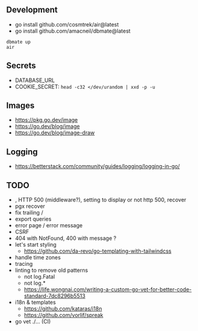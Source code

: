## Development

- go install github.com/cosmtrek/air@latest
- go install github.com/amacneil/dbmate@latest

```
dbmate up
air
```

## Secrets

- DATABASE_URL
- COOKIE_SECRET: `head -c32 </dev/urandom | xxd -p -u`

## Images

- https://pkg.go.dev/image
- https://go.dev/blog/image
- https://go.dev/blog/image-draw

## Logging

- https://betterstack.com/community/guides/logging/logging-in-go/

## TODO

- , HTTP 500 (middleware?), setting to display or not http 500, recover
- pgx recover
- fix trailing /
- export queries
- error page / error message
- CSRF
- 404 with NotFound, 400 with message ?
- let's start styling
  - https://github.com/da-revo/go-templating-with-tailwindcss
- handle time zones
- tracing
- linting to remove old patterns
  - not log.Fatal
  - not log.\*
  - https://life.wongnai.com/writing-a-custom-go-vet-for-better-code-standard-7dc8296b5513
- i18n & templates
  - https://github.com/kataras/i18n
  - https://github.com/vorlif/spreak
- go vet ./... (CI)

